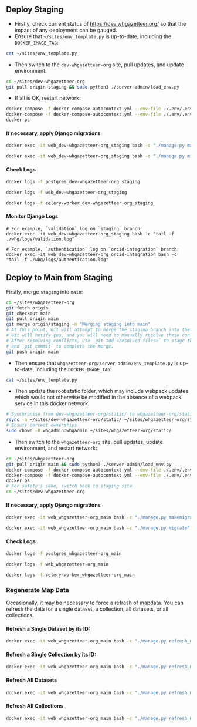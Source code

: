 ## Deploy Staging

- Firstly, check current status of https://dev.whgazetteer.org/ so that the impact of any deployment can be gauged.
- Ensure that `~/sites/env_template.py` is up-to-date, including the `DOCKER_IMAGE_TAG`:
```bash
cat ~/sites/env_template.py
```
- Then switch to the `dev-whgazetteer-org` site, pull updates, and update environment:
```bash
cd ~/sites/dev-whgazetteer-org
git pull origin staging && sudo python3 ./server-admin/load_env.py
```
- If all is OK, restart network:
```bash
docker-compose -f docker-compose-autocontext.yml --env-file ./.env/.env down && \
docker-compose -f docker-compose-autocontext.yml --env-file ./.env/.env up -d && \
docker ps
```

#### If necessary, apply Django migrations
```bash
docker exec -it web_dev-whgazetteer-org_staging bash -c "./manage.py makemigrations"
```
```bash
docker exec -it web_dev-whgazetteer-org_staging bash -c "./manage.py migrate"
```

#### Check Logs
```bash
docker logs -f postgres_dev-whgazetteer-org_staging
```
```bash
docker logs -f web_dev-whgazetteer-org_staging
```
```bash
docker logs -f celery-worker_dev-whgazetteer-org_staging
```

#### Monitor Django Logs
```
# For example, `validation` log on `staging` branch:
docker exec -it web_dev-whgazetteer-org_staging bash -c "tail -f ./whg/logs/validation.log"

```

```
# For example, `authentication` log on `orcid-integration` branch:
docker exec -it web_dev-whgazetteer-org_orcid-integration bash -c "tail -f ./whg/logs/authentication.log"

```

## Deploy to Main from Staging

Firstly, merge `staging` into `main`:
```bash
cd ~/sites/whgazetteer-org
git fetch origin
git checkout main
git pull origin main
git merge origin/staging -m "Merging staging into main"
# At this point, Git will attempt to merge the staging branch into the main branch. If there are merge conflicts,
# Git will notify you, and you will need to manually resolve these conflicts.
# After resolving conflicts, use `git add <resolved-files>` to stage the resolved files,
# and `git commit` to complete the merge.
git push origin main
```

- Then ensure that `whgazetteer-org/server-admin/env_template.py` is up-to-date, including the `DOCKER_IMAGE_TAG`:
```bash
cat ~/sites/env_template.py
```

- Then update the root static folder, which may include webpack updates which would not otherwise be modified in the absence of a webpack service in this docker network:
```bash
# Synchronise from dev-whgazetteer-org/static/ to whgazetteer-org/static/, overwriting older files but deleting none
rsync -a ~/sites/dev-whgazetteer-org/static/ ~/sites/whgazetteer-org/static/
# Ensure correct ownerships
sudo chown -R whgadmin:whgadmin ~/sites/whgazetteer-org/static/
```

- Then switch to the `whgazetteer-org` site, pull updates, update environment, and restart network:
```bash
cd ~/sites/whgazetteer-org
git pull origin main && sudo python3 ./server-admin/load_env.py
docker-compose -f docker-compose-autocontext.yml --env-file ./.env/.env down && \
docker-compose -f docker-compose-autocontext.yml --env-file ./.env/.env up -d && \
docker ps
# For safety's sake, switch back to staging site
cd ~/sites/dev-whgazetteer-org
```

#### If necessary, apply Django migrations
```bash
docker exec -it web_whgazetteer-org_main bash -c "./manage.py makemigrations"
```
```bash
docker exec -it web_whgazetteer-org_main bash -c "./manage.py migrate"
```

#### Check Logs
```bash
docker logs -f postgres_whgazetteer-org_main
```
```bash
docker logs -f web_whgazetteer-org_main
```
```bash
docker logs -f celery-worker_whgazetteer-org_main
```

### Regenerate Map Data
Occasionally, it may be necessary to force a refresh of mapdata. You can refresh the data for a single dataset, a collection, all datasets, or all collections.

#### Refresh a Single Dataset by its ID:
```bash
docker exec -it web_whgazetteer-org_main bash -c "./manage.py refresh_mapdata_cache dataset <id>"
```
#### Refresh a Single Collection by its ID:
```bash
docker exec -it web_whgazetteer-org_main bash -c "./manage.py refresh_mapdata_cache collection <id>"
```
#### Refresh All Datasets
```bash
docker exec -it web_whgazetteer-org_main bash -c "./manage.py refresh_mapdata_cache dataset"
```
#### Refresh All Collections
```bash
docker exec -it web_whgazetteer-org_main bash -c "./manage.py refresh_mapdata_cache collection"
```
